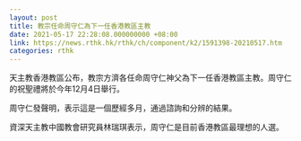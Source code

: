 ```yaml
---
layout: post
title: 教宗任命周守仁為下一任香港教區主教
date: 2021-05-17 22:28:08.000000000 +08:00
link: https://news.rthk.hk/rthk/ch/component/k2/1591398-20210517.htm
categories: rthk
---
```


天主教香港教區公布，教宗方濟各任命周守仁神父為下一任香港教區主教。周守仁的祝聖禮將於今年12月4日舉行。

周守仁發聲明，表示這是一個歷經多月，通過諮詢和分辨的結果。

資深天主教中國教會研究員林瑞琪表示，周守仁是目前香港教區最理想的人選。
